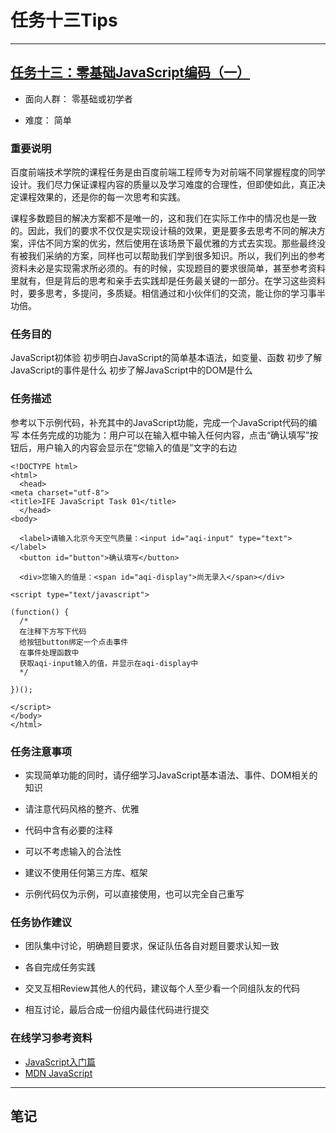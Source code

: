 # 任务十三Tips #

----------
## [任务十三：零基础JavaScript编码（一）](http://ife.baidu.com/task/detail?taskId=13) ##




- 面向人群：
零基础或初学者


- 难度：
简单
### 重要说明 ###

百度前端技术学院的课程任务是由百度前端工程师专为对前端不同掌握程度的同学设计。我们尽力保证课程内容的质量以及学习难度的合理性，但即使如此，真正决定课程效果的，还是你的每一次思考和实践。

课程多数题目的解决方案都不是唯一的，这和我们在实际工作中的情况也是一致的。因此，我们的要求不仅仅是实现设计稿的效果，更是要多去思考不同的解决方案，评估不同方案的优劣，然后使用在该场景下最优雅的方式去实现。那些最终没有被我们采纳的方案，同样也可以帮助我们学到很多知识。所以，我们列出的参考资料未必是实现需求所必须的。有的时候，实现题目的要求很简单，甚至参考资料里就有，但是背后的思考和亲手去实践却是任务最关键的一部分。在学习这些资料时，要多思考，多提问，多质疑。相信通过和小伙伴们的交流，能让你的学习事半功倍。

### 任务目的 ###

JavaScript初体验
初步明白JavaScript的简单基本语法，如变量、函数
初步了解JavaScript的事件是什么
初步了解JavaScript中的DOM是什么
### 任务描述 ###

参考以下示例代码，补充其中的JavaScript功能，完成一个JavaScript代码的编写
本任务完成的功能为：用户可以在输入框中输入任何内容，点击“确认填写”按钮后，用户输入的内容会显示在“您输入的值是”文字的右边
    
    <!DOCTYPE html>
    <html>
      <head>
    <meta charset="utf-8">
    <title>IFE JavaScript Task 01</title>
      </head>
    <body>
    
      <label>请输入北京今天空气质量：<input id="aqi-input" type="text"></label>
      <button id="button">确认填写</button>
    
      <div>您输入的值是：<span id="aqi-display">尚无录入</span></div>
    
    <script type="text/javascript">
    
    (function() {
      /*	
      在注释下方写下代码
      给按钮button绑定一个点击事件
      在事件处理函数中
      获取aqi-input输入的值，并显示在aqi-display中
      */
    
    })();
    
    </script>
    </body>
    </html>
### 任务注意事项 ###



- 实现简单功能的同时，请仔细学习JavaScript基本语法、事件、DOM相关的知识


- 请注意代码风格的整齐、优雅


- 代码中含有必要的注释


- 可以不考虑输入的合法性


- 建议不使用任何第三方库、框架


- 示例代码仅为示例，可以直接使用，也可以完全自己重写

### 任务协作建议 ###



- 团队集中讨论，明确题目要求，保证队伍各自对题目要求认知一致



- 各自完成任务实践


- 交叉互相Review其他人的代码，建议每个人至少看一个同组队友的代码


- 相互讨论，最后合成一份组内最佳代码进行提交
### 在线学习参考资料 ###

- [JavaScript入门篇](http://www.imooc.com/view/36)
- [MDN JavaScript](https://developer.mozilla.org/zh-CN/docs/Web/JavaScript)


----------
## 笔记 ##